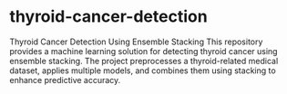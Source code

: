 # thyroid-cancer-detection
Thyroid Cancer Detection Using Ensemble Stacking This repository provides a machine learning solution for detecting thyroid cancer using ensemble stacking. The project preprocesses a thyroid-related medical dataset, applies multiple models, and combines them using stacking to enhance predictive accuracy.
